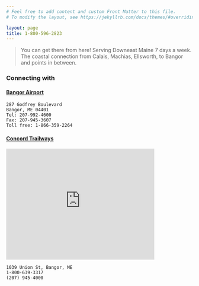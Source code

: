 ```yaml
---
# Feel free to add content and custom Front Matter to this file.
# To modify the layout, see https://jekyllrb.com/docs/themes/#overriding-theme-defaults

layout: page
title: 1-800-596-2823
---
```


> You can get there from here! Serving Downeast Maine 7 days a week. The
coastal connection from Calais, Machias, Ellsworth, to Bangor and points in
between.

### Connecting with

#### [Bangor Airport](http://www.flybangor.com/)

```
287 Godfrey Boulevard
Bangor, ME 04401
Tel: 207-992-4600
Fax: 207-945-3607
Toll free: 1-866-359-2264
```

#### [Concord Trailways](https://goo.gl/maps/t7kjbvQugTPNC4Vv9)

<iframe src="https://www.google.com/maps/embed?pb=!1m18!1m12!1m3!1d2830.2352876190507!2d-68.81127552340313!3d44.81677107640232!2m3!1f0!2f0!3f0!3m2!1i1024!2i768!4f13.1!3m3!1m2!1s0x4cae4ad27ac79c7b%3A0x8fc4cc67647204ce!2sConcord%20Coach%20Lines%3A%20Bus%20Terminal!5e0!3m2!1sen!2sus!4v1692847819507!5m2!1sen!2sus" width="400" height="300" style="border:0;" allowfullscreen="" loading="lazy" referrerpolicy="no-referrer-when-downgrade"></iframe>

```
1039 Union St, Bangor, ME
1-800-639-3317
(207) 945-4000
```
